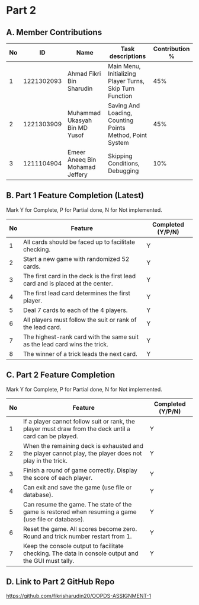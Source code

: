 # Part 2

## A. Member Contributions

No | ID         | Name                            | Task descriptions                                           | Contribution %
-- | ---------- | ------------------------------- | ----------------------------------------------------------- | --------------
1  | 1221302093 | Ahmad Fikri Bin Sharudin        | Main Menu, Initializing Player Turns, Skip Turn Function    |      45%
2  | 1221303909 | Muhammad Ukasyah Bin MD Yusof   | Saving And Loading, Counting Points Method, Point System    |      45%
3  | 1211104904 | Emeer Aneeq Bin Mohamad Jeffery | Skipping Conditions, Debugging                              |      10%
    


## B. Part 1 Feature Completion (Latest)

Mark Y for Complete, P for Partial done, N for Not implemented.

No | Feature                                                                         | Completed (Y/P/N)
-- | ------------------------------------------------------------------------------- | -----------------
1  | All cards should be faced up to facilitate checking.                            |         Y
2  | Start a new game with randomized 52 cards.                                      |         Y
3  | The first card in the deck is the first lead card and is placed at the center.  |         Y
4  | The first lead card determines the first player.                                |         Y
5  | Deal 7 cards to each of the 4 players.                                          |         Y
6  | All players must follow the suit or rank of the lead card.                      |         Y
7  | The highest-rank card with the same suit as the lead card wins the trick.       |         Y
8  | The winner of a trick leads the next card.                                      |         Y


## C. Part 2 Feature Completion

Mark Y for Complete, P for Partial done, N for Not implemented.

No | Feature                                                                                                                               | Completed (Y/P/N)
-- | ------------------------------------------------------------------------------------------------------------------------------------- | -----------------
1  | If a player cannot follow suit or rank, the player must draw from the deck until a card can be played.                                |         Y
2  | When the remaining deck is exhausted and the player cannot play, the player does not play in the trick.                               |         Y
3  | Finish a round of game correctly. Display the score of each player.                                                                   |         Y
4  | Can exit and save the game (use file or database).                                                                                    |         Y
5  | Can resume the game. The state of the game is restored when resuming a game (use file or database).                                   |         Y
6  | Reset the game. All scores become zero. Round and trick number restart from 1.                                                        |         Y
7  | Keep the console output to facilitate checking. The data in console output and the GUI must tally.                                    |         Y



## D. Link to Part 2 GitHub Repo

https://github.com/fikrisharudin20/OOPDS-ASSIGNMENT-1

